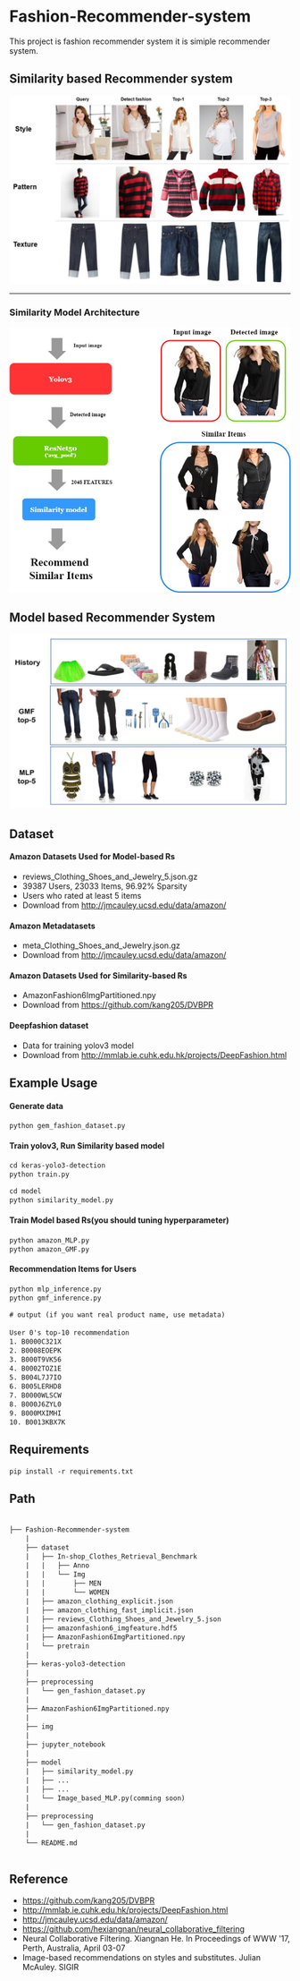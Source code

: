 # Fashion-Recommender-system
This project is fashion recommender system
it is simiple recommender system.


## Similarity based Recommender system
![ex_screenshot](./img/example.JPG)

----
### Similarity Model Architecture
![ex_screenshot](./img/example3.jpg)





## Model based Recommender System
![ex_screenshot](./img/example2.JPG)

## Dataset
#### Amazon Datasets Used for Model-based Rs
- reviews_Clothing_Shoes_and_Jewelry_5.json.gz
- 39387 Users, 23033 Items, 96.92% Sparsity
- Users who rated at least 5 items
- Download from http://jmcauley.ucsd.edu/data/amazon/

#### Amazon Metadatasets
- meta_Clothing_Shoes_and_Jewelry.json.gz
- Download from http://jmcauley.ucsd.edu/data/amazon/

#### Amazon Datasets Used for Similarity-based Rs
- AmazonFashion6ImgPartitioned.npy
- Download from https://github.com/kang205/DVBPR

#### Deepfashion dataset
- Data for training yolov3 model
- Download from http://mmlab.ie.cuhk.edu.hk/projects/DeepFashion.html 

## Example Usage

#### Generate data
```
python gem_fashion_dataset.py
```
#### Train yolov3, Run Similarity based model

```
cd keras-yolo3-detection
python train.py
```
```
cd model
python similarity_model.py
```

#### Train Model based Rs(you should tuning hyperparameter)
```
python amazon_MLP.py
python amazon_GMF.py
```
#### Recommendation Items for Users
```
python mlp_inference.py
python gmf_inference.py
```
```
# output (if you want real product name, use metadata)

User 0's top-10 recommendation
1. B0000C321X
2. B0008EOEPK
3. B000T9VK56
4. B0002TOZ1E
5. B004L7J7IO
6. B005LERHD8
7. B0000WLSCW
8. B000J6ZYL0
9. B000MXIMHI
10. B0013KBX7K
```
## Requirements
```
pip install -r requirements.txt
```

## Path
```

├── Fashion-Recommender-system
    |
    ├── dataset
    |   ├── In-shop_Clothes_Retrieval_Benchmark
    |   |   ├── Anno
    |   |   └── Img
    |   |       ├── MEN
    |   |       └── WOMEN
    |   ├── amazon_clothing_explicit.json
    |   ├── amazon_clothing_fast_implicit.json
    |   ├── reviews_Clothing_Shoes_and_Jewelry_5.json
    |   ├── amazonfashion6_imgfeature.hdf5
    |   ├── AmazonFashion6ImgPartitioned.npy
    |   └── pretrain
    |    
    ├── keras-yolo3-detection
    |
    ├── preprocessing
    |   └── gen_fashion_dataset.py
    |
    ├── AmazonFashion6ImgPartitioned.npy
    |
    ├── img
    |
    ├── jupyter_notebook
    |
    ├── model
    |   ├── similarity_model.py
    |   ├── ...
    |   ├── ...
    |   └── Image_based_MLP.py(comming soon)
    |
    ├── preprocessing
    |   └── gen_fashion_dataset.py
    |
    └── README.md
    
```

## Reference
- https://github.com/kang205/DVBPR
- http://mmlab.ie.cuhk.edu.hk/projects/DeepFashion.html
- http://jmcauley.ucsd.edu/data/amazon/
- https://github.com/hexiangnan/neural_collaborative_filtering
- Neural Collaborative Filtering. Xiangnan He. In Proceedings of WWW '17, Perth, Australia, April 03-07
- Image-based recommendations on styles and substitutes. Julian McAuley. SIGIR
